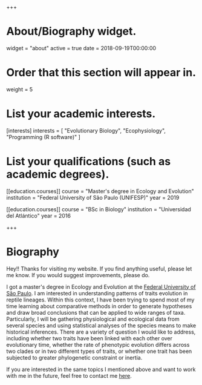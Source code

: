 +++
# About/Biography widget.
widget = "about"
active = true
date = 2018-09-19T00:00:00

# Order that this section will appear in.
weight = 5

# List your academic interests.
[interests]
  interests = [
    "Evolutionary Biology",
    "Ecophysiology",
    "Programming (R software)"
  ]

# List your qualifications (such as academic degrees).

[[education.courses]]
  course = "Master's degree in Ecology and Evolution"
  institution = "Federal University of São Paulo (UNIFESP)"
  year = 2019

[[education.courses]]
  course = "BSc in Biology"
  institution = "Universidad del Atlántico"
  year = 2016
 
+++

# Biography

Hey!! Thanks for visiting my website. If you find anything useful, please let me know. If you would suggest improvements, please do.

I got a master's degree in Ecology and Evolution at the [Federal University of São Paulo](http://www.unifesp.br). I am interested in understanding patterns of traits evolution in reptile lineages. Within this context, I have been trying to spend most of my time learning about comparative methods in order to generate hypotheses and draw broad conclusions that can be applied to wide ranges of taxa. Particularly, I will be gathering physiological and ecological data from several species and using statistical analyses of the species means to make historical inferences. There are a variety of question I would like to address, including whether two traits have been linked with each other over evolutionary time, whether the rate of phenotypic evolution differs across two clades or in two different types of traits, or whether one trait has been subjected to greater phylogenetic constraint or inertia. 

If you are interested in the same topics I mentioned above and want to work with me in the future, feel free to contact me [here](dylan.padilla94@gmail.com).



